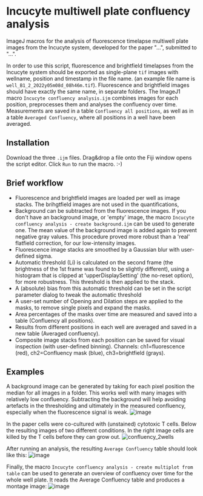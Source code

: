 # Incucyte multiwell plate confluency analysis
ImageJ macros for the analysis of fluorescence timelapse multiwell plate images from the Incucyte system, developed for the paper "...", submitted to "...".

In order to use this script, fluorescence and brightfield timelapses from the Incucyte system should be exported as single-plane `tif` images with wellname, position and timestamp in the file name. (an example file name is `well_B1_2_2022y05m08d_08h46m.tif`). Fluorescence and brightfield images should have exactly the same name, in separate folders.  The ImageJ1 macro `Incucyte confluency analysis.ijm` combines images for each position, preprocesses them and analyses the confluency over time. Measurements are saved in a table `Confluency all positions`, as well as in a table `Averaged Confluency`, where all positions in a well have been averaged.

## Installation
Download the three `.ijm` files. Drag&drop a file onto the Fiji window opens the script editor. Click `Run` to run the macro. :-)

## Brief workflow
- Fluorescence and brightfield images are loaded per well as image stacks. The brihgtfield images are not used in the quantifications, 
- Background can be subtracted from the fluorescence images. If you don't have an background image, or 'empty' image, the macro `Incucyte confluency analysis - create background.ijm` can be used to generate one. The mean value of the background image is added again to prevent negative gray values. This procedure proved more robust than a 'real' flatfield correction, for our low-intensity images.
- Fluorescence image stacks are smoothed by a Gaussian blur with user-defined sigma.
- Automatic threshold (Li) is calculated on the second frame (the brightness of the 1st frame was found to be slightly different), using a histogram that is clipped at 'upperDisplaySetting' (the no-reset option), for more robustness. This threshold is then applied to the stack.
- A (absolute) bias from this automatic threshold can be set in the script parameter dialog to tweak the automatic threshold
- A user-set number of Opening and Dilation steps are applied to the masks, to remove single pixels and expand the masks.
- Area percentages of the masks over time are measured and saved into a table (Confluency all positions).
- Results from different positions in each well are averaged and saved in a new table (Averaged confluency).
- Composite image stacks from each position can be saved for visual inspection (with user-defined binning). Channels: ch1=fluorescence (red), ch2=Confluency mask (blue), ch3=brightfield (grays).

## Examples

A background image can be generated by taking for each pixel position the median for all images in a folder. This works well with many images with relatively low confluency. Subtracting the background will help avoiding artefacts in the thresholding and ultimately in the measured confluency, especially when the fluorescence signal is weak.
![image](https://github.com/user-attachments/assets/a6324dc3-a87a-47fd-b387-3ba5679f64c9)

In the paper cells were co-cultured with (unstained) cytotoxic T cells. Below the resulting images of two different conditions. In the right image cells are killed by the T cells before they can grow out.
![confluency_2wells](https://github.com/user-attachments/assets/4c2d107f-82ab-454b-8a64-f5e2aa4761d6)

After running an analysis, the resulting `Average Confluency` table should look like this:
![image](https://github.com/user-attachments/assets/841debb9-f6c4-41cf-94c7-6ef4b077fa04)

Finally, the macro `Incucyte confluency analysis - create multiplot from table` can be used to generate an overview of confluency over time for the whole well plate. It reads the Average Confluency table and produces a montage image:
![image](https://github.com/user-attachments/assets/16478fef-e6f4-43e9-8441-33ae8971aa01)


